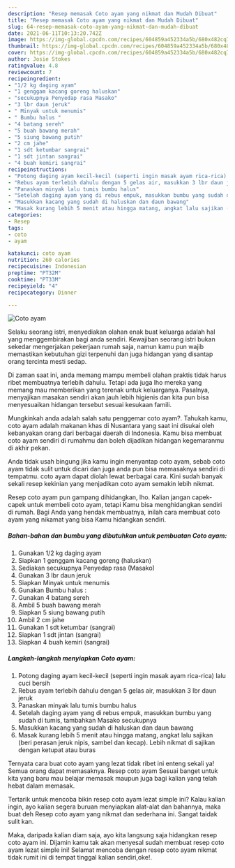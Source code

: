 ```yaml
---
description: "Resep memasak Coto ayam yang nikmat dan Mudah Dibuat"
title: "Resep memasak Coto ayam yang nikmat dan Mudah Dibuat"
slug: 64-resep-memasak-coto-ayam-yang-nikmat-dan-mudah-dibuat
date: 2021-06-11T10:13:20.742Z
image: https://img-global.cpcdn.com/recipes/604859a452334a5b/680x482cq70/coto-ayam-foto-resep-utama.jpg
thumbnail: https://img-global.cpcdn.com/recipes/604859a452334a5b/680x482cq70/coto-ayam-foto-resep-utama.jpg
cover: https://img-global.cpcdn.com/recipes/604859a452334a5b/680x482cq70/coto-ayam-foto-resep-utama.jpg
author: Josie Stokes
ratingvalue: 4.8
reviewcount: 7
recipeingredient:
- "1/2 kg daging ayam"
- "1 genggam kacang goreng haluskan"
- "secukupnya Penyedap rasa Masako"
- "3 lbr daun jeruk"
- " Minyak untuk menumis"
- " Bumbu halus "
- "4 batang sereh"
- "5 buah bawang merah"
- "5 siung bawang putih"
- "2 cm jahe"
- "1 sdt ketumbar sangrai"
- "1 sdt jintan sangrai"
- "4 buah kemiri sangrai"
recipeinstructions:
- "Potong daging ayam kecil-kecil (seperti ingin masak ayam rica-rica) lalu cuci bersih"
- "Rebus ayam terlebih dahulu dengan 5 gelas air, masukkan 3 lbr daun jeruk"
- "Panaskan minyak lalu tumis bumbu halus"
- "Setelah daging ayam yang di rebus empuk, masukkan bumbu yang sudah di tumis, tambahkan Masako secukupnya"
- "Masukkan kacang yang sudah di haluskan dan daun bawang"
- "Masak kurang lebih 5 menit atau hingga matang, angkat lalu sajikan (beri perasan jeruk nipis, sambel dan kecap). Lebih nikmat di sajikan dengan ketupat atau buras"
categories:
- Resep
tags:
- coto
- ayam

katakunci: coto ayam 
nutrition: 260 calories
recipecuisine: Indonesian
preptime: "PT32M"
cooktime: "PT33M"
recipeyield: "4"
recipecategory: Dinner

---
```



![Coto ayam](https://img-global.cpcdn.com/recipes/604859a452334a5b/680x482cq70/coto-ayam-foto-resep-utama.jpg)

Selaku seorang istri, menyediakan olahan enak buat keluarga adalah hal yang menggembirakan bagi anda sendiri. Kewajiban seorang istri bukan sekedar mengerjakan pekerjaan rumah saja, namun kamu pun wajib memastikan kebutuhan gizi terpenuhi dan juga hidangan yang disantap orang tercinta mesti sedap.

Di zaman  saat ini, anda memang mampu membeli olahan praktis tidak harus ribet membuatnya terlebih dahulu. Tetapi ada juga lho mereka yang memang mau memberikan yang terenak untuk keluarganya. Pasalnya, menyajikan masakan sendiri akan jauh lebih higienis dan kita pun bisa menyesuaikan hidangan tersebut sesuai kesukaan famili. 



Mungkinkah anda adalah salah satu penggemar coto ayam?. Tahukah kamu, coto ayam adalah makanan khas di Nusantara yang saat ini disukai oleh kebanyakan orang dari berbagai daerah di Indonesia. Kamu bisa membuat coto ayam sendiri di rumahmu dan boleh dijadikan hidangan kegemaranmu di akhir pekan.

Anda tidak usah bingung jika kamu ingin menyantap coto ayam, sebab coto ayam tidak sulit untuk dicari dan juga anda pun bisa memasaknya sendiri di tempatmu. coto ayam dapat diolah lewat berbagai cara. Kini sudah banyak sekali resep kekinian yang menjadikan coto ayam semakin lebih nikmat.

Resep coto ayam pun gampang dihidangkan, lho. Kalian jangan capek-capek untuk membeli coto ayam, tetapi Kamu bisa menghidangkan sendiri di rumah. Bagi Anda yang hendak membuatnya, inilah cara membuat coto ayam yang nikamat yang bisa Kamu hidangkan sendiri.

<!--inarticleads1-->

##### Bahan-bahan dan bumbu yang dibutuhkan untuk pembuatan Coto ayam:

1. Gunakan 1/2 kg daging ayam
1. Siapkan 1 genggam kacang goreng (haluskan)
1. Sediakan secukupnya Penyedap rasa (Masako)
1. Gunakan 3 lbr daun jeruk
1. Siapkan  Minyak untuk menumis
1. Gunakan  Bumbu halus :
1. Gunakan 4 batang sereh
1. Ambil 5 buah bawang merah
1. Siapkan 5 siung bawang putih
1. Ambil 2 cm jahe
1. Gunakan 1 sdt ketumbar (sangrai)
1. Siapkan 1 sdt jintan (sangrai)
1. Siapkan 4 buah kemiri (sangrai)




<!--inarticleads2-->

##### Langkah-langkah menyiapkan Coto ayam:

1. Potong daging ayam kecil-kecil (seperti ingin masak ayam rica-rica) lalu cuci bersih
1. Rebus ayam terlebih dahulu dengan 5 gelas air, masukkan 3 lbr daun jeruk
1. Panaskan minyak lalu tumis bumbu halus
1. Setelah daging ayam yang di rebus empuk, masukkan bumbu yang sudah di tumis, tambahkan Masako secukupnya
1. Masukkan kacang yang sudah di haluskan dan daun bawang
1. Masak kurang lebih 5 menit atau hingga matang, angkat lalu sajikan (beri perasan jeruk nipis, sambel dan kecap). Lebih nikmat di sajikan dengan ketupat atau buras




Ternyata cara buat coto ayam yang lezat tidak ribet ini enteng sekali ya! Semua orang dapat memasaknya. Resep coto ayam Sesuai banget untuk kita yang baru mau belajar memasak maupun juga bagi kalian yang telah hebat dalam memasak.

Tertarik untuk mencoba bikin resep coto ayam lezat simple ini? Kalau kalian ingin, ayo kalian segera buruan menyiapkan alat-alat dan bahannya, maka buat deh Resep coto ayam yang nikmat dan sederhana ini. Sangat taidak sulit kan. 

Maka, daripada kalian diam saja, ayo kita langsung saja hidangkan resep coto ayam ini. Dijamin kamu tak akan menyesal sudah membuat resep coto ayam lezat simple ini! Selamat mencoba dengan resep coto ayam nikmat tidak rumit ini di tempat tinggal kalian sendiri,oke!.

